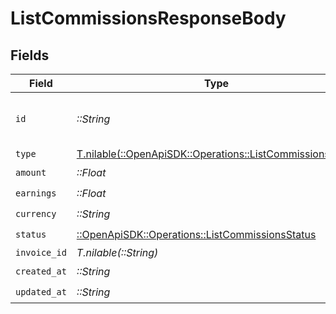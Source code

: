 # ListCommissionsResponseBody


## Fields

| Field                                                                                                      | Type                                                                                                       | Required                                                                                                   | Description                                                                                                | Example                                                                                                    |
| ---------------------------------------------------------------------------------------------------------- | ---------------------------------------------------------------------------------------------------------- | ---------------------------------------------------------------------------------------------------------- | ---------------------------------------------------------------------------------------------------------- | ---------------------------------------------------------------------------------------------------------- |
| `id`                                                                                                       | *::String*                                                                                                 | :heavy_check_mark:                                                                                         | The commission's unique ID on Dub.                                                                         | cm_1JVR7XRCSR0EDBAF39FZ4PMYE                                                                               |
| `type`                                                                                                     | [T.nilable(::OpenApiSDK::Operations::ListCommissionsType)](../../models/operations/listcommissionstype.md) | :heavy_minus_sign:                                                                                         | N/A                                                                                                        |                                                                                                            |
| `amount`                                                                                                   | *::Float*                                                                                                  | :heavy_check_mark:                                                                                         | N/A                                                                                                        |                                                                                                            |
| `earnings`                                                                                                 | *::Float*                                                                                                  | :heavy_check_mark:                                                                                         | N/A                                                                                                        |                                                                                                            |
| `currency`                                                                                                 | *::String*                                                                                                 | :heavy_check_mark:                                                                                         | N/A                                                                                                        |                                                                                                            |
| `status`                                                                                                   | [::OpenApiSDK::Operations::ListCommissionsStatus](../../models/operations/listcommissionsstatus.md)        | :heavy_check_mark:                                                                                         | N/A                                                                                                        |                                                                                                            |
| `invoice_id`                                                                                               | *T.nilable(::String)*                                                                                      | :heavy_minus_sign:                                                                                         | N/A                                                                                                        |                                                                                                            |
| `created_at`                                                                                               | *::String*                                                                                                 | :heavy_check_mark:                                                                                         | N/A                                                                                                        |                                                                                                            |
| `updated_at`                                                                                               | *::String*                                                                                                 | :heavy_check_mark:                                                                                         | N/A                                                                                                        |                                                                                                            |